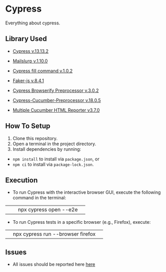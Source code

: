 # Cypress 

Everything about cypress.

## Library Used
- [Cypress v.13.13.2](https://www.npmjs.com/package/cypress/)

- [Mailslurp v.1.10.0](https://www.npmjs.com/package/cypress-mailslurp/)

- [Cypress fill command v.1.0.2](https://www.npmjs.com/package/cypress-fill-command/)

- [Faker-js v.8.4.1](https://www.npmjs.com/package/@faker-js/faker/)

- [Cypress Browserify Preprocessor v.3.0.2](https://www.npmjs.com/package/@cypress/browserify-preprocessor/)

- [Cypress-Cucumber-Preprocessor v.18.0.5](https://www.npmjs.com/package/@badeball/cypress-cucumber-preprocessor/)

- [Multiple Cucumber HTML Reporter v3.7.0](https://www.npmjs.com/package/multiple-cucumber-html-reporter)

## How To Setup
1.  Clone this repository.
2.  Open a terminal in the project directory.
3.  Install dependencies by running:
- `npm install` to install via `package.json`, or
- `npm ci` to install via `package-lock.json`.


## Execution
- To run Cypress with the interactive browser GUI, execute the following command in the terminal:
<table><tr><td>  npx cypress open --e2e </td></tr></table>

-  To run Cypress tests in a specific browser (e.g., Firefox), execute:
<table><tr><td> npx cypress run --browser firefox </td></tr></table>

## Issues
- All issues should be reported here [here](https://github.com/MissKome/QI_Cypress/issues/)